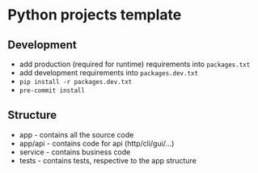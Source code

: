 # Python projects template

## Development

- add production (required for runtime) requirements into `packages.txt`
- add development requirements into `packages.dev.txt`
- `pip install -r packages.dev.txt`
- `pre-commit install`

## Structure

- app - contains all the source code
- app/api - contains code for api (http/cli/gui/...)
- service - contains business code
- tests - contains tests, respective to the app structure
